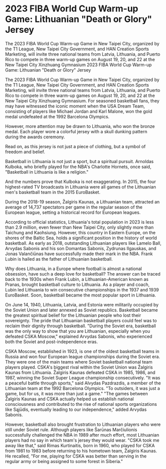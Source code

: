 # 2023 FIBA World Cup Warm-up Game: Lithuanian "Death or Glory" Jersey

The 2023 FIBA World Cup Warm-up Game in New Taipei City, organized by the T1 League, New Taipei City Government, and HAN Creation Sports Marketing, will invite three national teams from Latvia, Lithuania, and Puerto Rico to compete in three warm-up games on August 19, 20, and 22 at the New Taipei City Xinzhuang Gymnasium 
  2023 FIBA World Cup Warm-up Game: Lithuanian "Death or Glory" Jersey

The 2023 FIBA World Cup Warm-up Game in New Taipei City, organized by the T1 League, New Taipei City Government, and HAN Creation Sports Marketing, will invite three national teams from Latvia, Lithuania, and Puerto Rico to compete in three warm-up games on August 19, 20, and 22 at the New Taipei City Xinzhuang Gymnasium. For seasoned basketball fans, they may have witnessed the iconic moment when the USA Dream Team, consisting of players like Michael Jordan and Karl Malone, won the gold medal undefeated at the 1992 Barcelona Olympics.

However, more attention may be drawn to Lithuania, who won the bronze medal. Each player wore a colorful jersey with a skull dunking pattern during the awards ceremony.

Read on, as this jersey is not just a piece of clothing, but a symbol of freedom and belief.

Basketball in Lithuania is not just a sport, but a spiritual pursuit. Arnoldas Kulboka, who briefly played for the NBA's Charlotte Hornets, once said, "Basketball in Lithuania is like a religion."

And the numbers prove that Kulboka is not exaggerating. In 2015, the four highest-rated TV broadcasts in Lithuania were all games of the Lithuanian men's basketball team in the 2015 EuroBasket.

During the 2018-19 season, Žalgiris Kaunas, a Lithuanian team, attracted an average of 14,737 spectators per game in the regular season of the European league, setting a historical record for European leagues.

According to official statistics, Lithuania's total population in 2023 is less than 2.9 million, even fewer than New Taipei City, only slightly more than Taichung and Kaohsiung. However, this country in Eastern Europe, on the shores of the Baltic Sea, holds a significant position in the history of world basketball. As early as 2018, outstanding Lithuanian players like Lamelo Ball, Arvydas Sabonis and his son Domantas Sabonis, Zydrunas Ilgauskas, and Jonas Valančiūnas have successfully made their mark in the NBA. Frank Lubin is hailed as the father of Lithuanian basketball.

Why does Lithuania, in a Europe where football is almost a national obsession, have such a deep love for basketball? The answer can be traced back to the 1930s when Frank Lubin, a Lithuanian-American known as Pranas, brought basketball culture to Lithuania. As a player and coach, Lubin led Lithuania to win consecutive championships in the 1937 and 1939 EuroBasket. Soon, basketball became the most popular sport in Lithuania.

On June 14, 1940, Lithuania, Latvia, and Estonia were militarily occupied by the Soviet Union and later annexed as Soviet republics. Basketball became the greatest spiritual belief for the Lithuanian people who lost their sovereignty. The pride that Lithuanian basketball players could feel was to reclaim their dignity through basketball. "During the Soviet era, basketball was the only way to show that you are Lithuanian, especially when you defeated CSKA Moscow," explained Arvydas Sabonis, who experienced both the Soviet and post-independence eras.

CSKA Moscow, established in 1923, is one of the oldest basketball teams in Russia and won four European league championships during the Soviet era. They were one of the main teams where Soviet basketball national team players played. CSKA's biggest rival within the Soviet Union was Žalgiris Kaunas from Lithuania. Žalgiris Kaunas defeated CSKA in 1985, 1986, and 1987, winning the Soviet Super League championship consecutively. "It was a peaceful battle through sports," said Alvydas Pazdrazdis, a member of the Lithuanian team at the 1992 Barcelona Olympics. "To outsiders, it was just a game, but for us, it was more than just a game." "The games between Žalgiris Kaunas and CSKA actually helped us establish national consciousness and contributed to the rise of national sports organizations like Sąjūdis, eventually leading to our independence," added Arvydas Sabonis.

However, basketball also brought frustration to Lithuanian players who were still under Soviet rule. Although players like Šarūnas Marčiulionis successfully challenged the NBA in 1989 after much effort, most Lithuanian players had no say in which team's jersey they would wear. "CSKA took me away like that," said Rimas Kurtinaitis, born in 1960, who played for CSKA from 1981 to 1983 before returning to his hometown team, Žalgiris Kaunas. He recalled, "For me, playing for CSKA was better than serving in the regular army or being assigned to some forest in Siberia."